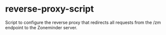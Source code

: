 # reverse-proxy-script
Script to configure the reverse proxy that redirects all requests from the /zm endpoint to the Zoneminder server.
